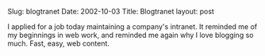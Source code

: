 Slug: blogtranet
Date: 2002-10-03
Title: Blogtranet
layout: post

I applied for a job today maintaining a company&#39;s intranet. It reminded me of my beginnings in web work, and reminded me again why I love blogging so much. Fast, easy, web content.
